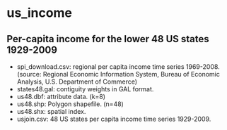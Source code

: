 us_income
=========

Per-capita income for the lower 48 US states 1929-2009
------------------------------------------------------

* spi_download.csv: regional per capita income time series 1969-2008. (source:  Regional Economic Information System, Bureau of Economic Analysis, U.S. Department of Commerce) 
* states48.gal: contiguity weights in GAL format.
* us48.dbf: attribute data. (k=8)
* us48.shp: Polygon shapefile. (n=48) 
* us48.shx: spatial index.
* usjoin.csv: 48 US states per capita income time series 1929-2009.
